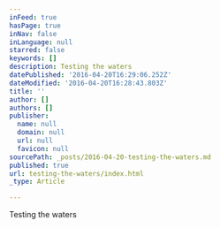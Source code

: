 ```yaml
---
inFeed: true
hasPage: true
inNav: false
inLanguage: null
starred: false
keywords: []
description: Testing the waters
datePublished: '2016-04-20T16:29:06.252Z'
dateModified: '2016-04-20T16:28:43.803Z'
title: ''
author: []
authors: []
publisher:
  name: null
  domain: null
  url: null
  favicon: null
sourcePath: _posts/2016-04-20-testing-the-waters.md
published: true
url: testing-the-waters/index.html
_type: Article

---
```

Testing the waters